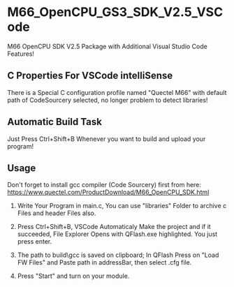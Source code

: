 # M66_OpenCPU_GS3_SDK_V2.5_VSCode
M66 OpenCPU SDK V2.5 Package with Additional Visual Studio Code Features!


## C Properties For VSCode intelliSense
There is a Special C configuration profile named "Quectel M66" with default path of CodeSourcery selected, no longer problem to detect libraries!


## Automatic Build Task
Just Press Ctrl+Shift+B Whenever you want to build and upload your program!


## Usage
Don't forget to install gcc compiler (Code Sourcery) first from here:
https://www.quectel.com/ProductDownload/M66_OpenCPU_SDK.html

1. Write Your Program in main.c, You can use "libraries" Folder to archive c Files
   and header Files also.
   
2. Press Ctrl+Shift+B, VSCode Automaticaly Make the project and if it succeeded,
   File Explorer Opens with QFlash.exe highlighted. You just press enter.
   
3. The path to build\gcc is saved on clipboard; In QFlash Press on "Load FW Files"
   and Paste path in addressBar, then select .cfg file.
   
4. Press "Start" and turn on your module.

